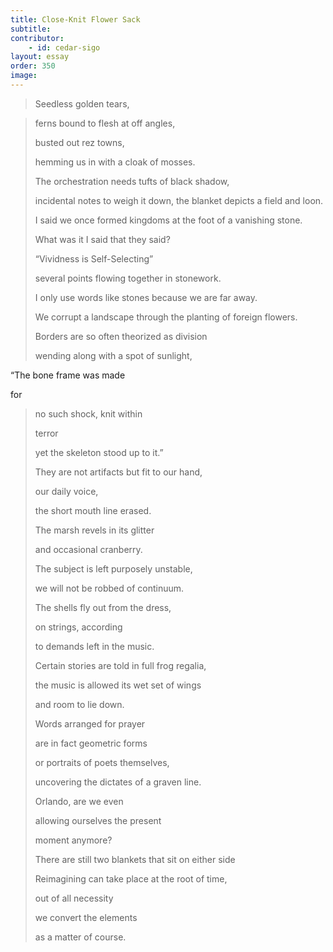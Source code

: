 ```yaml
---
title: Close-Knit Flower Sack
subtitle:
contributor:
    - id: cedar-sigo
layout: essay
order: 350
image:
---
```


> Seedless golden tears,

> ferns bound to flesh at off angles,
>
> busted out rez towns,
>
> hemming us in with a cloak of mosses.
>
> The orchestration needs tufts of black shadow,
>
> incidental notes to weigh it down, the blanket depicts a field and loon.
>
> I said we once formed kingdoms at the foot of a vanishing stone.
>
> What was it I said that they said?
>
> “Vividness is Self-Selecting”
>
> several points flowing together in stonework.
>
> I only use words like stones because we are far away.
>
> We corrupt a landscape through the planting of foreign flowers.
>
> Borders are so often theorized as division
>
> wending along with a spot of sunlight,

“The bone frame was made

for

> no such shock, knit within
>
> terror
>
> yet the skeleton stood up to it.”
>
> They are not artifacts but fit to our hand,
>
> our daily voice,
>
> the short mouth line erased.
>
> The marsh revels in its glitter
>
> and occasional cranberry.
>
> The subject is left purposely unstable,
>
> we will not be robbed of continuum.
>
> The shells fly out from the dress,
>
> on strings, according
>
> to demands left in the music.
>
> Certain stories are told in full frog regalia,
>
> the music is allowed its wet set of wings
>
> and room to lie down.
>
> Words arranged for prayer
>
> are in fact geometric forms
>
> or portraits of poets themselves,
>
> uncovering the dictates of a graven line.
>
> Orlando, are we even
>
> allowing ourselves the present
>
> moment anymore?
>
> There are still two blankets that sit on either side
>
> Reimagining can take place at the root of time,
>
> out of all necessity
>
> we convert the elements
>
> as a matter of course.

